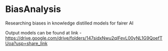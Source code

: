 # BiasAnalysis
Researching biases in knowledge distilled models for fairer AI
 
 
Output models can be found at link - https://drive.google.com/drive/folders/147sidxNwu2qlFevL00yNL1G9QoefTUoa?usp=share_link 
